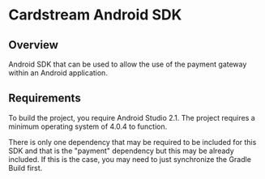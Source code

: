 Cardstream Android SDK
==============

Overview
---------

Android SDK that can be used to allow the use of the payment gateway within an Android application.

Requirements
------------

To build the project, you require Android Studio 2.1.
The project requires a minimum operating system of 4.0.4 to function.

There is only one dependency that may be required to be included for this SDK and that is the "payment" dependency but this may be already included. If this is the case, you may need to just synchronize the Gradle Build first.


